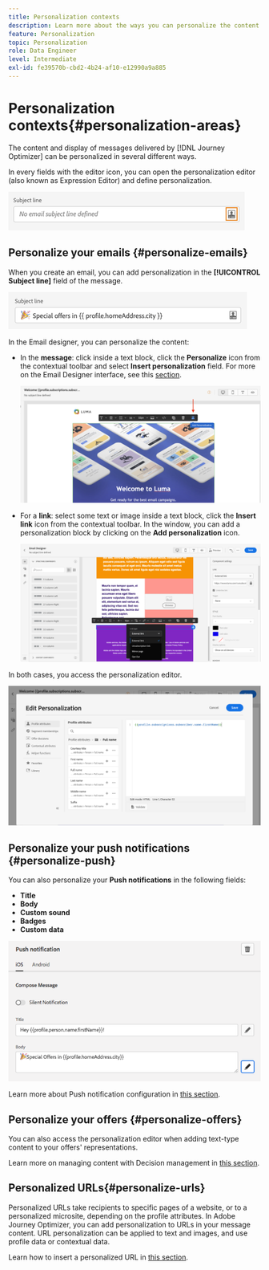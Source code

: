 ```yaml
---
title: Personalization contexts
description: Learn more about the ways you can personalize the content and display of your messages. 
feature: Personalization
topic: Personalization
role: Data Engineer
level: Intermediate
exl-id: fe39570b-cbd2-4b24-af10-e12990a9a885
---
```

# Personalization contexts{#personalization-areas}

The content and display of messages delivered by [!DNL Journey Optimizer] can be personalized in several different ways.

In every fields with the editor icon, you can open the personalization editor (also known as Expression Editor) and define personalization.

![](assets/perso_icon.png)

## Personalize your emails {#personalize-emails}

When you create an email, you can add personalization in the **[!UICONTROL Subject line]** field of the message.

![](assets/perso_subject.png)

In the Email designer, you can personalize the content:

* In the **message**: click inside a text block, click the **Personalize** icon from the contextual toolbar and select **Insert personalization** field. For more on the Email Designer interface, see this [section](../messages/design-emails.md).
    
    ![](assets/perso_insert.png)

* For a **link**: select some text or image inside a text block, click the **Insert link** icon from the contextual toolbar. In the window, you can add a personalization block by clicking on the **Add personalization** icon.

    ![](assets/perso_link.png)

In both cases, you access the personalization editor.

![](assets/perso_ee.png)

## Personalize your push notifications {#personalize-push}

You can also personalize your **Push notifications** in the following fields:

* **Title**
* **Body**
* **Custom sound**
* **Badges**
* **Custom data**

![](assets/perso_push.png)

Learn more about Push notification configuration in [this section](../messages/push-gs.md).

## Personalize your offers {#personalize-offers}

You can also access the personalization editor when adding text-type content to your offers' representations.

Learn more on managing content with Decision management in [this section](../offers/offer-library/creating-personalized-offers.md#custom-text).

## Personalized URLs{#personalize-urls}

Personalized URLs take recipients to specific pages of a website, or to a personalized microsite, depending on the profile attributes. In Adobe Journey Optimizer, you can add personalization to URLs in your message content. URL personalization can be applied to text and images, and use profile data or contextual data.

Learn how to insert a personalized URL in [this section](personalization-syntax.md#perso-urls).

